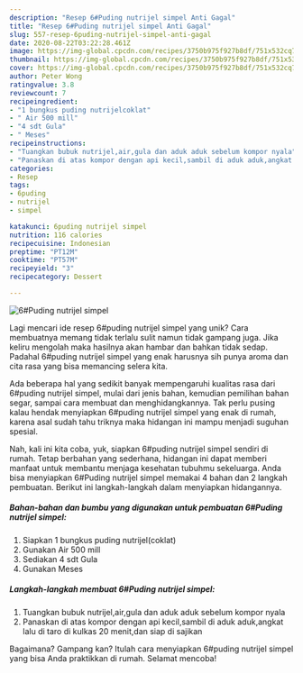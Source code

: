 ```yaml
---
description: "Resep 6#Puding nutrijel simpel Anti Gagal"
title: "Resep 6#Puding nutrijel simpel Anti Gagal"
slug: 557-resep-6puding-nutrijel-simpel-anti-gagal
date: 2020-08-22T03:22:28.461Z
image: https://img-global.cpcdn.com/recipes/3750b975f927b8df/751x532cq70/6puding-nutrijel-simpel-foto-resep-utama.jpg
thumbnail: https://img-global.cpcdn.com/recipes/3750b975f927b8df/751x532cq70/6puding-nutrijel-simpel-foto-resep-utama.jpg
cover: https://img-global.cpcdn.com/recipes/3750b975f927b8df/751x532cq70/6puding-nutrijel-simpel-foto-resep-utama.jpg
author: Peter Wong
ratingvalue: 3.8
reviewcount: 7
recipeingredient:
- "1 bungkus puding nutrijelcoklat"
- " Air 500 mill"
- "4 sdt Gula"
- " Meses"
recipeinstructions:
- "Tuangkan bubuk nutrijel,air,gula dan aduk aduk sebelum kompor nyala"
- "Panaskan di atas kompor dengan api kecil,sambil di aduk aduk,angkat lalu di taro di kulkas 20 menit,dan siap di sajikan"
categories:
- Resep
tags:
- 6puding
- nutrijel
- simpel

katakunci: 6puding nutrijel simpel 
nutrition: 116 calories
recipecuisine: Indonesian
preptime: "PT12M"
cooktime: "PT57M"
recipeyield: "3"
recipecategory: Dessert

---
```



![6#Puding nutrijel simpel](https://img-global.cpcdn.com/recipes/3750b975f927b8df/751x532cq70/6puding-nutrijel-simpel-foto-resep-utama.jpg)

Lagi mencari ide resep 6#puding nutrijel simpel yang unik? Cara membuatnya memang tidak terlalu sulit namun tidak gampang juga. Jika keliru mengolah maka hasilnya akan hambar dan bahkan tidak sedap. Padahal 6#puding nutrijel simpel yang enak harusnya sih punya aroma dan cita rasa yang bisa memancing selera kita.

Ada beberapa hal yang sedikit banyak mempengaruhi kualitas rasa dari 6#puding nutrijel simpel, mulai dari jenis bahan, kemudian pemilihan bahan segar, sampai cara membuat dan menghidangkannya. Tak perlu pusing kalau hendak menyiapkan 6#puding nutrijel simpel yang enak di rumah, karena asal sudah tahu triknya maka hidangan ini mampu menjadi suguhan spesial.




Nah, kali ini kita coba, yuk, siapkan 6#puding nutrijel simpel sendiri di rumah. Tetap berbahan yang sederhana, hidangan ini dapat memberi manfaat untuk membantu menjaga kesehatan tubuhmu sekeluarga. Anda bisa menyiapkan 6#Puding nutrijel simpel memakai 4 bahan dan 2 langkah pembuatan. Berikut ini langkah-langkah dalam menyiapkan hidangannya.

<!--inarticleads1-->

##### Bahan-bahan dan bumbu yang digunakan untuk pembuatan 6#Puding nutrijel simpel:

1. Siapkan 1 bungkus puding nutrijel(coklat)
1. Gunakan  Air 500 mill
1. Sediakan 4 sdt Gula
1. Gunakan  Meses




<!--inarticleads2-->

##### Langkah-langkah membuat 6#Puding nutrijel simpel:

1. Tuangkan bubuk nutrijel,air,gula dan aduk aduk sebelum kompor nyala
1. Panaskan di atas kompor dengan api kecil,sambil di aduk aduk,angkat lalu di taro di kulkas 20 menit,dan siap di sajikan




Bagaimana? Gampang kan? Itulah cara menyiapkan 6#puding nutrijel simpel yang bisa Anda praktikkan di rumah. Selamat mencoba!
